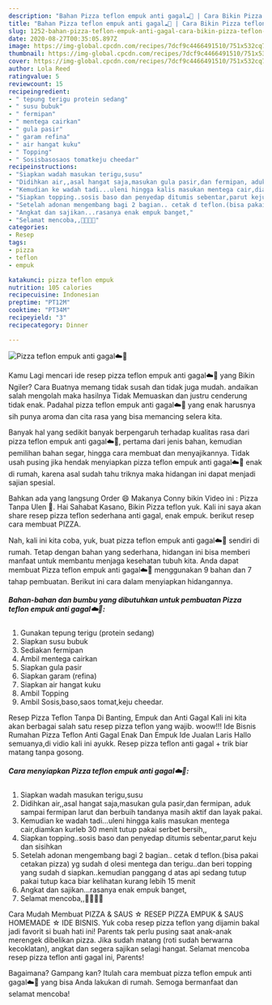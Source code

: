```yaml
---
description: "Bahan Pizza teflon empuk anti gagal☁️🍕 | Cara Bikin Pizza teflon empuk anti gagal☁️🍕 Yang Menggugah Selera"
title: "Bahan Pizza teflon empuk anti gagal☁️🍕 | Cara Bikin Pizza teflon empuk anti gagal☁️🍕 Yang Menggugah Selera"
slug: 1252-bahan-pizza-teflon-empuk-anti-gagal-cara-bikin-pizza-teflon-empuk-anti-gagal-yang-menggugah-selera
date: 2020-08-27T00:35:05.897Z
image: https://img-global.cpcdn.com/recipes/7dcf9c4466491510/751x532cq70/pizza-teflon-empuk-anti-gagal☁️🍕-foto-resep-utama.jpg
thumbnail: https://img-global.cpcdn.com/recipes/7dcf9c4466491510/751x532cq70/pizza-teflon-empuk-anti-gagal☁️🍕-foto-resep-utama.jpg
cover: https://img-global.cpcdn.com/recipes/7dcf9c4466491510/751x532cq70/pizza-teflon-empuk-anti-gagal☁️🍕-foto-resep-utama.jpg
author: Lola Reed
ratingvalue: 5
reviewcount: 15
recipeingredient:
- " tepung terigu protein sedang"
- " susu bubuk"
- " fermipan"
- " mentega cairkan"
- " gula pasir"
- " garam refina"
- " air hangat kuku"
- " Topping"
- " Sosisbasosaos tomatkeju cheedar"
recipeinstructions:
- "Siapkan wadah masukan terigu,susu"
- "Didihkan air,,asal hangat saja,masukan gula pasir,dan fermipan, aduk sampai fermipan larut dan berbuih tandanya masih aktif dan layak pakai."
- "Kemudian ke wadah tadi...uleni hingga kalis masukan mentega cair,diamkan kurleb 30 menit tutup pakai serbet bersih,,"
- "Siapkan topping..sosis baso dan penyedap ditumis sebentar,parut keju dan sisihkan"
- "Setelah adonan mengembang bagi 2 bagian.. cetak d teflon.(bisa pakai cetakan pizza) yg sudah d olesi mentega dan terigu..dan beri topping yang sudah d siapkan..kemudian panggang d atas api sedang tutup pakai tutup kaca biar kelihatan kurang lebih 15 menit"
- "Angkat dan sajikan...rasanya enak empuk banget,"
- "Selamat mencoba,,🍕🍕🤤🤤"
categories:
- Resep
tags:
- pizza
- teflon
- empuk

katakunci: pizza teflon empuk 
nutrition: 105 calories
recipecuisine: Indonesian
preptime: "PT12M"
cooktime: "PT34M"
recipeyield: "3"
recipecategory: Dinner

---
```



![Pizza teflon empuk anti gagal☁️🍕](https://img-global.cpcdn.com/recipes/7dcf9c4466491510/751x532cq70/pizza-teflon-empuk-anti-gagal☁️🍕-foto-resep-utama.jpg)

Kamu Lagi mencari ide resep pizza teflon empuk anti gagal☁️🍕 yang Bikin Ngiler? Cara Buatnya memang tidak susah dan tidak juga mudah. andaikan salah mengolah maka hasilnya Tidak Memuaskan dan justru cenderung tidak enak. Padahal pizza teflon empuk anti gagal☁️🍕 yang enak harusnya sih punya aroma dan cita rasa yang bisa memancing selera kita.

Banyak hal yang sedikit banyak berpengaruh terhadap kualitas rasa dari pizza teflon empuk anti gagal☁️🍕, pertama dari jenis bahan, kemudian pemilihan bahan segar, hingga cara membuat dan menyajikannya. Tidak usah pusing jika hendak menyiapkan pizza teflon empuk anti gagal☁️🍕 enak di rumah, karena asal sudah tahu triknya maka hidangan ini dapat menjadi sajian spesial.

Bahkan ada yang langsung Order 😄 Makanya Conny bikin Video ini : Pizza Tanpa Ulen 🍕. Hai Sahabat Kasano, Bikin Pizza teflon yuk. Kali ini saya akan share resep pizza teflon sederhana anti gagal, enak empuk. berikut resep cara membuat PIZZA.


Nah, kali ini kita coba, yuk, buat pizza teflon empuk anti gagal☁️🍕 sendiri di rumah. Tetap dengan bahan yang sederhana, hidangan ini bisa memberi manfaat untuk membantu menjaga kesehatan tubuh kita. Anda dapat membuat Pizza teflon empuk anti gagal☁️🍕 menggunakan 9 bahan dan 7 tahap pembuatan. Berikut ini cara dalam menyiapkan hidangannya.

<!--inarticleads1-->

##### Bahan-bahan dan bumbu yang dibutuhkan untuk pembuatan Pizza teflon empuk anti gagal☁️🍕:

1. Gunakan  tepung terigu (protein sedang)
1. Siapkan  susu bubuk
1. Sediakan  fermipan
1. Ambil  mentega cairkan
1. Siapkan  gula pasir
1. Siapkan  garam (refina)
1. Siapkan  air hangat kuku
1. Ambil  Topping
1. Ambil  Sosis,baso,saos tomat,keju cheedar.


Resep Pizza Teflon Tanpa Di Banting, Empuk dan Anti Gagal Kali ini kita akan berbagai salah satu resep pizza teflon yang wajib. woow!!! Ide Bisnis Rumahan Pizza Teflon Anti Gagal Enak Dan Empuk Ide Jualan Laris Hallo semuanya,di vidio kali ini ayukk. Resep pizza teflon anti gagal + trik biar matang tanpa gosong. 

<!--inarticleads2-->

##### Cara menyiapkan Pizza teflon empuk anti gagal☁️🍕:

1. Siapkan wadah masukan terigu,susu
1. Didihkan air,,asal hangat saja,masukan gula pasir,dan fermipan, aduk sampai fermipan larut dan berbuih tandanya masih aktif dan layak pakai.
1. Kemudian ke wadah tadi...uleni hingga kalis masukan mentega cair,diamkan kurleb 30 menit tutup pakai serbet bersih,,
1. Siapkan topping..sosis baso dan penyedap ditumis sebentar,parut keju dan sisihkan
1. Setelah adonan mengembang bagi 2 bagian.. cetak d teflon.(bisa pakai cetakan pizza) yg sudah d olesi mentega dan terigu..dan beri topping yang sudah d siapkan..kemudian panggang d atas api sedang tutup pakai tutup kaca biar kelihatan kurang lebih 15 menit
1. Angkat dan sajikan...rasanya enak empuk banget,
1. Selamat mencoba,,🍕🍕🤤🤤


Cara Mudah Membuat PIZZA &amp; SAUS ☆ RESEP PIZZA EMPUK &amp; SAUS HOMEMADE ☆ IDE BISNIS. Yuk coba resep pizza teflon yang dijamin bakal jadi favorit si buah hati ini! Parents tak perlu pusing saat anak-anak merengek dibelikan pizza. Jika sudah matang (roti sudah berwarna kecoklatan), angkat dan segera sajikan selagi hangat. Selamat mencoba resep pizza teflon anti gagal ini, Parents! 

Bagaimana? Gampang kan? Itulah cara membuat pizza teflon empuk anti gagal☁️🍕 yang bisa Anda lakukan di rumah. Semoga bermanfaat dan selamat mencoba!
